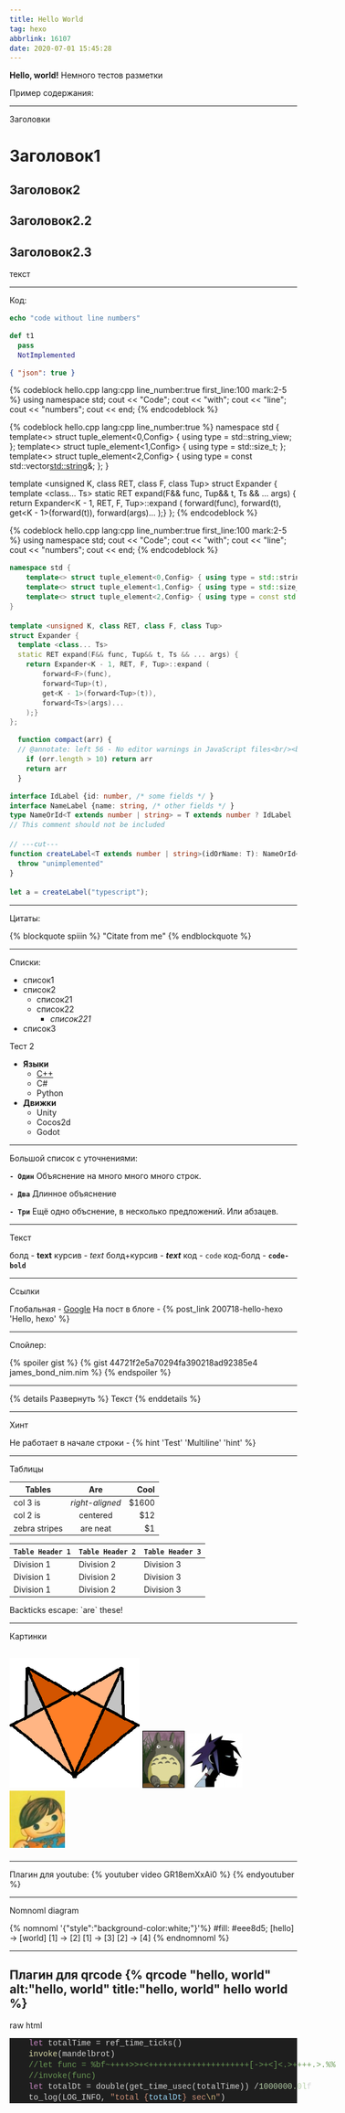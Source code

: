 ```yaml
---
title: Hello World
tag: hexo
abbrlink: 16107
date: 2020-07-01 15:45:28
---
```


**Hello, world!**
Немного тестов разметки
<!-- more -->

Пример содержания:
<!-- toc -->

---

Заголовки

# Заголовок1

## Заголовок2
## Заголовок2.2
## Заголовок2.3

текст

---

Код:

```nim
echo "code without line numbers"
```

```python
def t1
  pass
  NotImplemented
```

```json
{ "json": true }
```

{% codeblock hello.cpp lang:cpp line_number:true first_line:100 mark:2-5 %}
using namespace std;
cout << "Code";
cout << "with";
cout << "line";
cout << "numbers";
cout << end;
{% endcodeblock %}

{% codeblock hello.cpp lang:cpp line_number:true %}
namespace std {
    template<> struct tuple_element<0,Config> { using type = std::string_view; };
    template<> struct tuple_element<1,Config> { using type = std::size_t; };
    template<> struct tuple_element<2,Config> { using type = const std::vector<std::string>&; };
}

template <unsigned K, class RET, class F, class Tup>
struct Expander {
  template <class... Ts>
  static RET expand(F&& func, Tup&& t, Ts && ... args) {
    return Expander<K - 1, RET, F, Tup>::expand (
        forward<F>(func),
        forward<Tup>(t),
        get<K - 1>(forward<Tup>(t)),
        forward<Ts>(args)...
    );}
};
{% endcodeblock %}

{% codeblock hello.cpp lang:cpp line_number:true first_line:100 mark:2-5 %}
using namespace std;
cout << "Code";
cout << "with";
cout << "line";
cout << "numbers";
cout << end;
{% endcodeblock %}

```cpp
namespace std {
    template<> struct tuple_element<0,Config> { using type = std::string_view; };
    template<> struct tuple_element<1,Config> { using type = std::size_t; };
    template<> struct tuple_element<2,Config> { using type = const std::vector<std::string>&; };
}

template <unsigned K, class RET, class F, class Tup>
struct Expander {
  template <class... Ts>
  static RET expand(F&& func, Tup&& t, Ts && ... args) {
    return Expander<K - 1, RET, F, Tup>::expand (
        forward<F>(func),
        forward<Tup>(t),
        get<K - 1>(forward<Tup>(t)),
        forward<Ts>(args)...
    );}
};
```

```js
  function compact(arr) {
  // @annotate: left 56 - No editor warnings in JavaScript files<br/><br/>This crashes at runtime.
    if (orr.length > 10) return arr
    return arr
  }
```

```ts
interface IdLabel {id: number, /* some fields */ }
interface NameLabel {name: string, /* other fields */ }
type NameOrId<T extends number | string> = T extends number ? IdLabel : NameLabel;
// This comment should not be included

// ---cut---
function createLabel<T extends number | string>(idOrName: T): NameOrId<T> {
  throw "unimplemented"
}

let a = createLabel("typescript");
```

---

Цитаты:

{% blockquote spiiin %}
"Citate from me"
{% endblockquote %}

---

Списки:

- список1
- список2
  - список21
  - список22
    - *список221*
- список3

Тест 2

- **Языки**
  - [C++](https://c++)
  - C#
  - Python
- **Движки**
  - Unity
  - Cocos2d
  - Godot
---
Большой список с уточнениями:

**`- Один`**
Объяснение на много
много
много строк.
 
**`- Два`**
Длинное объяснение
 
**`- Три`**
Ещё одно объснение, в несколько предложений.
Или абзацев.

---
Текст

болд - **text**
курсив - *text*
болд+курсив - ***text***
код - `code`
код-болд - **`code-bold`**

---
Ссылки

Глобальная - [Google](https://google.com/)
На пост в блоге - {% post_link 200718-hello-hexo 'Hello, hexo' %}

---

Спойлер:

{% spoiler gist %}
{% gist 44721f2e5a70294fa390218ad92385e4 james_bond_nim.nim %}
{% endspoiler %}

---

{% details Развернуть %}
Текст
{% enddetails %}

---

Хинт

Не работает в начале строки - {% hint 'Test' 'Multiline' 'hint' %}

---

Таблицы

| Tables        | Are                      | Cool  |
| ------------- |:------------------------:| -----:|
| col 3 is      | *right-aligned*          | $1600 |
| col 2 is      | centered                 |   $12 |
| zebra stripes | are neat                 |    $1 |

| `Table Header 1` | `Table Header 2` | `Table Header 3` |
| - | - | - |
| Division 1 | Division 2 | Division 3 |
| Division 1 | Division 2 | Division 3 |
| Division 1 | Division 2 | Division 3 |


Backticks escape: \`are\` these!

---

Картинки

![fox](200701-hello-world/fox.png)
![totoro](200701-hello-world/totoro.png)
![2d](200701-hello-world/2d.jpg)
![mir_vokrug](200701-hello-world/mir_vokrug.jpg)
---

---
Плагин для youtube:
{% youtuber video GR18emXxAi0 %}
{% endyoutuber %}

---
Nomnoml diagram

{% nomnoml '{"style":"background-color:white;"}'%}
#fill: #eee8d5;
[hello] -> [world]
[1] -> [2]
[1] -> [3]
[2]  -> [4]
{% endnomnoml %}

---
Плагин для qrcode 
{% qrcode "hello, world" alt:"hello, world" title:"hello, world" hello world %}
---

raw html
<div style="color: #d4d4d4;background-color: #1e1e1e;font-family: Consolas, 'Courier New', monospace;font-weight: normal;font-size: 14px;line-height: 19px;white-space: pre;"><div><span style="color: #d4d4d4;">&#160; &#160; </span><span style="color: #c586c0;">let</span><span style="color: #d4d4d4;"> totalTime = ref_time_ticks()</span></div><div><span style="color: #d4d4d4;">&#160; &#160; </span><span style="color: #dcdcaa;">invoke</span><span style="color: #d4d4d4;">(mandelbrot)</span></div><div><span style="color: #d4d4d4;">&#160; &#160; </span><span style="color: #6a9955;">//let func = %bf~++++&gt;&gt;+&lt;+++++++++++++++++++++[-&gt;+&lt;]&lt;.&gt;++++.&gt;.%%</span></div><div><span style="color: #d4d4d4;">&#160; &#160; </span><span style="color: #6a9955;">//invoke(func)</span></div><div><span style="color: #d4d4d4;">&#160; &#160; </span><span style="color: #c586c0;">let</span><span style="color: #d4d4d4;"> totalDt = double(get_time_usec(totalTime)) /</span><span style="color: #b5cea8;">1000000.0l</span><span style="color: #d4d4d4;">f</span></div><div><span style="color: #d4d4d4;">&#160; &#160; to_log(LOG_INFO, </span><span style="color: #ce9178;">"total {</span><span style="color: #9cdcfe;">totalDt</span><span style="color: #ce9178;">} sec</span><span style="color: #d7ba7d;">\n</span><span style="color: #ce9178;">"</span><span style="color: #d4d4d4;">)</span></div></div>

